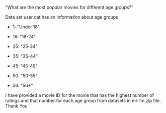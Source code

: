 "What are the most popular movies for different age groups?"

Data set user.dat has an information about age groups

* 1: "Under 18"

* 18: "18-24"

* 25: "25-34"

* 35: "35-44"

* 45: "45-49"

* 50: "50-55"

* 56: "56+"

I have provided a movie ID for the movie that has the highest number of ratings and that number for each age group 
from datasets in ml-1m.zip file.
Thank You
